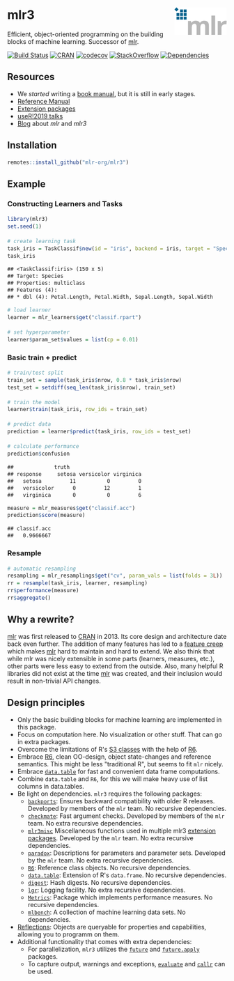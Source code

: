 # mlr3 <img src="man/figures/logo_navbar.png" align="right" />

Efficient, object-oriented programming on the building blocks of machine learning.
Successor of [mlr](https://github.com/mlr-org/mlr).

[![Build Status](https://travis-ci.org/mlr-org/mlr3.svg?branch=master)](https://travis-ci.org/mlr-org/mlr3)
[![CRAN](https://www.r-pkg.org/badges/version/mlr3)](https://cran.r-project.org/package=mlr3)
[![codecov](https://codecov.io/gh/mlr-org/mlr3/branch/master/graph/badge.svg)](https://codecov.io/gh/mlr-org/mlr3)
[![StackOverflow](https://img.shields.io/badge/stackoverflow-mlr3-orange.svg)](https://stackoverflow.com/questions/tagged/mlr3)
[![Dependencies](https://tinyverse.netlify.com/badge/mlr3)](https://cran.r-project.org/package=mlr3)

## Resources

* We _started_ writing a [book manual](https://mlr3book.mlr-org.com/), but it is still in early stages.
* [Reference Manual](https://mlr3.mlr-org.com/reference/)
* [Extension packages](https://github.com/mlr-org/mlr3/wiki/Extension-Packages)
* [useR!2019 talks](https://github.com/mlr-org/mlr-outreach/tree/master/2019_useR)
* [Blog](https://mlr-org.com/) about _mlr_ and _mlr3_

## Installation


```r
remotes::install_github("mlr-org/mlr3")
```

## Example

### Constructing Learners and Tasks


```r
library(mlr3)
set.seed(1)

# create learning task
task_iris = TaskClassif$new(id = "iris", backend = iris, target = "Species")
task_iris
```

```
## <TaskClassif:iris> (150 x 5)
## Target: Species
## Properties: multiclass
## Features (4):
## * dbl (4): Petal.Length, Petal.Width, Sepal.Length, Sepal.Width
```

```r
# load learner
learner = mlr_learners$get("classif.rpart")

# set hyperparameter
learner$param_set$values = list(cp = 0.01)
```

### Basic train + predict


```r
# train/test split
train_set = sample(task_iris$nrow, 0.8 * task_iris$nrow)
test_set = setdiff(seq_len(task_iris$nrow), train_set)

# train the model
learner$train(task_iris, row_ids = train_set)

# predict data
prediction = learner$predict(task_iris, row_ids = test_set)

# calculate performance
prediction$confusion
```

```
##             truth
## response     setosa versicolor virginica
##   setosa         11          0         0
##   versicolor      0         12         1
##   virginica       0          0         6
```

```r
measure = mlr_measures$get("classif.acc")
prediction$score(measure)
```

```
## classif.acc
##   0.9666667
```

### Resample

```r
# automatic resampling
resampling = mlr_resamplings$get("cv", param_vals = list(folds = 3L))
rr = resample(task_iris, learner, resampling)
rr$performance(measure)
rr$aggregate()
```

## Why a rewrite?

[mlr](https://github.com/mlr-org/mlr) was first released to [CRAN](https://cran.r-project.org/package=mlr) in 2013.
Its core design and architecture date back even further.
The addition of many features has led to a [feature creep](https://en.wikipedia.org/wiki/Feature_creep) which makes [mlr](https://github.com/mlr-org/mlr) hard to maintain and hard to extend.
We also think that while mlr was nicely extensible in some parts (learners, measures, etc.), other parts were less easy to extend from the outside.
Also, many helpful R libraries did not exist at the time [mlr](https://github.com/mlr-org/mlr) was created, and their inclusion would result in non-trivial API changes.


## Design principles

* Only the basic building blocks for machine learning are implemented in this package.
* Focus on computation here. No visualization or other stuff. That can go in extra packages.
* Overcome the limitations of R's [S3 classes](https://adv-r.hadley.nz/s3.html) with the help of [R6](https://cran.r-project.org/package=R6).
* Embrace [R6](https://cran.r-project.org/package=R6), clean OO-design, object state-changes and reference semantics. This might be less "traditional R", but seems to fit `mlr` nicely.
* Embrace [`data.table`](https://cran.r-project.org/package=data.table) for fast and convenient data frame computations.
* Combine `data.table` and `R6`, for this we will make heavy use of list columns in data.tables.
* Be light on dependencies. `mlr3` requires the following packages:
    - [`backports`](https://cran.r-project.org/package=backports): Ensures backward compatibility with older R releases. Developed by members of the `mlr` team. No recursive dependencies.
    - [`checkmate`](https://cran.r-project.org/package=checkmate): Fast argument checks. Developed by members of the `mlr` team. No extra recursive dependencies.
    - [`mlr3misc`](https://github.com/mlr-org/mlr3misc) Miscellaneous functions used in multiple mlr3 [extension packages](https://github.com/mlr-org/mlr3/wiki/Extension-Packages). Developed by the `mlr` team. No extra recursive dependencies.
    - [`paradox`](https://github.com/mlr-org/paradox): Descriptions for parameters and parameter sets. Developed by the `mlr` team. No extra recursive dependencies.
    - [`R6`](https://cran.r-project.org/package=R6): Reference class objects. No recursive dependencies.
    - [`data.table`](https://cran.r-project.org/package=data.table): Extension of R's `data.frame`. No recursive dependencies.
    - [`digest`](https://cran.r-project.org/package=digest): Hash digests. No recursive dependencies.
    - [`lgr`](https://github.com/s-fleck/lgr): Logging facility. No extra recursive dependencies.
    - [`Metrics`](https://cran.r-project.org/package=Metrics): Package which implements performance measures. No recursive dependencies.
    - [`mlbench`](https://cran.r-project.org/package=mlbench): A collection of machine learning data sets. No dependencies.
* [Reflections](https://en.wikipedia.org/wiki/Reflection_%28computer_programming%29): Objects are queryable for properties and capabilities, allowing you to programm on them.
* Additional functionality that comes with extra dependencies:
    - For parallelization, `mlr3` utilizes the [`future`](https://cran.r-project.org/package=future) and [`future.apply`](https://cran.r-project.org/package=future.apply) packages.
    - To capture output, warnings and exceptions, [`evaluate`](https://cran.r-project.org/package=evaluate) and [`callr`](https://cran.r-project.org/package=callr) can be used.
